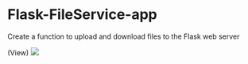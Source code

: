 # Flask-FileService-app
Create a function to upload and download files to the Flask web server

(View)
<img src="https://postfiles.pstatic.net/MjAyMDA5MDlfMjk2/MDAxNTk5NjYxMzQ1MDcy.nMrLjqVS_LkhuaJmtcsr_I75Mjh0-oRR93-cBUDzggQg.Pb7Z7WPEGOxCO7yTLaRAUNbK0MIPPKX37XhPeJ62ExEg.PNG.dsz08082/%EA%B7%B8%EB%A6%BC1.png?type=w773">